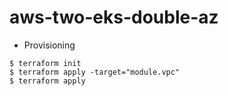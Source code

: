 # aws-two-eks-double-az

* Provisioning

```
$ terraform init
$ terraform apply -target="module.vpc" 
$ terraform apply
```

